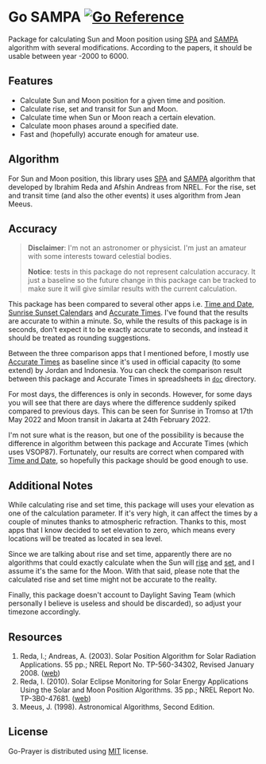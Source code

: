 # Go SAMPA [![Go Reference][doc-badge]][doc-url]

Package for calculating Sun and Moon position using [SPA][spa] and [SAMPA][sampa] algorithm with several modifications. According to the papers, it should be usable between year -2000 to 6000.

## Features

- Calculate Sun and Moon position for a given time and position.
- Calculate rise, set and transit for Sun and Moon.
- Calculate time when Sun or Moon reach a certain elevation.
- Calculate moon phases around a specified date.
- Fast and (hopefully) accurate enough for amateur use.

## Algorithm

For Sun and Moon position, this library uses [SPA][spa] and [SAMPA][sampa] algorithm that developed by Ibrahim Reda and Afshin Andreas from NREL. For the rise, set and transit time (and also the other events) it uses algorithm from Jean Meeus.

## Accuracy

> **Disclaimer**: I'm not an astronomer or physicist. I'm just an amateur with some interests toward celestial bodies.
>
> **Notice**: tests in this package do not represent calculation accuracy. It just a baseline so the future change in this package can be tracked to make sure it will give similar results with the current calculation.

This package has been compared to several other apps i.e. [Time and Date][timedate], [Sunrise Sunset Calendars][ssc] and [Accurate Times][accut]. I've found that the results are accurate to within a minute. So, while the results of this package is in seconds, don't expect it to be exactly accurate to seconds, and instead it should be treated as rounding suggestions.

Between the three comparison apps that I mentioned before, I mostly use [Accurate Times][accut] as baseline since it's used in official capacity (to some extend) by Jordan and Indonesia. You can check the comparison result between this package and Accurate Times in spreadsheets in [`doc`](doc/) directory.

For most days, the differences is only in seconds. However, for some days you will see that there are days where the difference suddenly spiked compared to previous days. This can be seen for Sunrise in Tromso at 17th May 2022 and Moon transit in Jakarta at 24th February 2022.

I'm not sure what is the reason, but one of the possibility is because the difference in algorithm between this package and Accurate Times (which uses VSOP87). Fortunately, our results are correct when compared with [Time and Date][timedate], so hopefully this package should be good enough to use.

## Additional Notes

While calculating rise and set time, this package will uses your elevation as one of the calculation parameter. If it's very high, it can affect the times by a couple of minutes thanks to atmospheric refraction. Thanks to this, most apps that I know decided to set elevation to zero, which means every locations will be treated as located in sea level.

Since we are talking about rise and set time, apparently there are no algorithms that could exactly calculate when the Sun will [rise][when-rise] and [set][when-set], and I assume it's the same for the Moon. With that said, please note that the calculated rise and set time might not be accurate to the reality.

Finally, this package doesn't account to Daylight Saving Team (which personally I believe is useless and should be discarded), so adjust your timezone accordingly.

## Resources

1. Reda, I.; Andreas, A. (2003). Solar Position Algorithm for Solar Radiation Applications. 55 pp.; NREL Report No. TP-560-34302, Revised January 2008. ([web][spa])
2. Reda, I. (2010). Solar Eclipse Monitoring for Solar Energy Applications Using the Solar and Moon Position Algorithms. 35 pp.; NREL Report No. TP-3B0-47681. ([web][sampa])
3. Meeus, J. (1998). Astronomical Algorithms, Second Edition.

## License

Go-Prayer is distributed using [MIT] license.

[doc-badge]: https://pkg.go.dev/badge/github.com/hablullah/go-sampa.svg
[doc-url]: https://pkg.go.dev/github.com/hablullah/go-sampa
[spa]: https://midcdmz.nrel.gov/spa/
[sampa]: https://midcdmz.nrel.gov/sampa/
[accut]: https://www.astronomycenter.net/accut.html?l=en
[timedate]: https://www.timeanddate.com/
[when-rise]: https://skyandtelescope.org/astronomy-news/we-dont-really-know-when-the-sun-rises/
[when-set]: https://aty.sdsu.edu/explain/sunset_time.html
[ssc]: https://www.sunrisesunset.com/
[mit]: http://choosealicense.com/licenses/mit/
